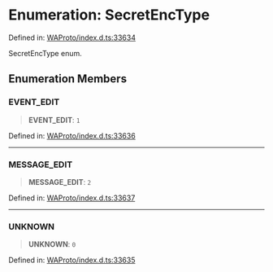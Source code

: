 # Enumeration: SecretEncType

Defined in: [WAProto/index.d.ts:33634](https://github.com/Fokusdotid/bail/blob/82f46c566476ac566bfd781dede14412fcdfb787/WAProto/index.d.ts#L33634)

SecretEncType enum.

## Enumeration Members

### EVENT\_EDIT

> **EVENT\_EDIT**: `1`

Defined in: [WAProto/index.d.ts:33636](https://github.com/Fokusdotid/bail/blob/82f46c566476ac566bfd781dede14412fcdfb787/WAProto/index.d.ts#L33636)

***

### MESSAGE\_EDIT

> **MESSAGE\_EDIT**: `2`

Defined in: [WAProto/index.d.ts:33637](https://github.com/Fokusdotid/bail/blob/82f46c566476ac566bfd781dede14412fcdfb787/WAProto/index.d.ts#L33637)

***

### UNKNOWN

> **UNKNOWN**: `0`

Defined in: [WAProto/index.d.ts:33635](https://github.com/Fokusdotid/bail/blob/82f46c566476ac566bfd781dede14412fcdfb787/WAProto/index.d.ts#L33635)
